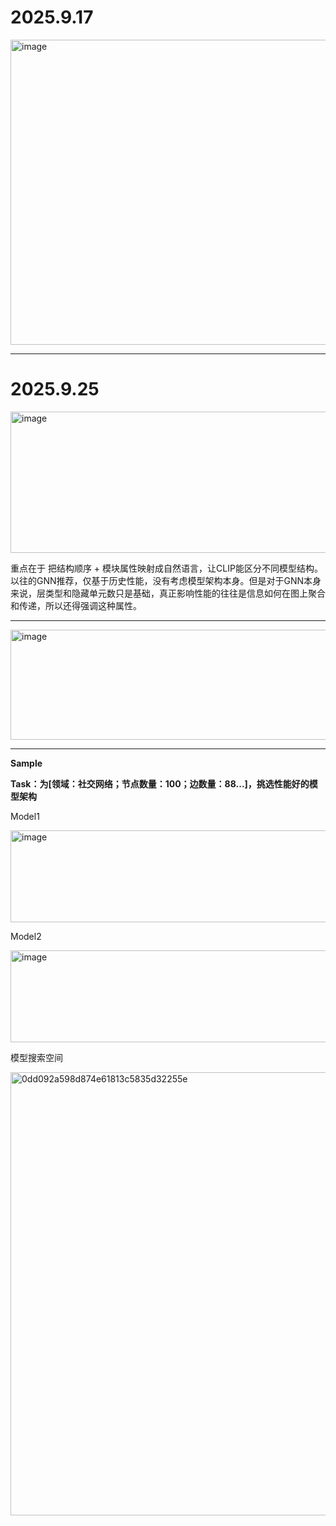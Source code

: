 # **2025.9.17** 

<img width="858" height="488" alt="image" src="https://github.com/user-attachments/assets/e3f0c577-4211-448d-b0e4-fb3214194fd7" /> 

***
# **2025.9.25**
<img width="689" height="226" alt="image" src="https://github.com/user-attachments/assets/1f69e3e1-3414-491b-b94b-22cdf5fed7bf" /> 

重点在于 把结构顺序 + 模块属性映射成自然语言，让CLIP能区分不同模型结构。以往的GNN推荐，仅基于历史性能，没有考虑模型架构本身。但是对于GNN本身来说，层类型和隐藏单元数只是基础，真正影响性能的往往是信息如何在图上聚合和传递，所以还得强调这种属性。 

***

<img width="624" height="176" alt="image" src="https://github.com/user-attachments/assets/a482307a-c572-4f98-ad3c-c75cde495d33" /> 

*** 

**Sample** 

**Task：为[领域：社交网络；节点数量：100；边数量：88...]，挑选性能好的模型架构** 

Model1  
 
 
<img width="696" height="147" alt="image" src="https://github.com/user-attachments/assets/fbd96d7c-cd0f-4117-953f-8a32a9eac555" /> 
 
Model2 
 
 
<img width="696" height="147" alt="image" src="https://github.com/user-attachments/assets/05d402dd-8b5d-4bd3-abc5-059883d6006f" /> 
 
 
模型搜索空间 
 
<img width="1130" height="709" alt="0dd092a598d874e61813c5835d32255e" src="https://github.com/user-attachments/assets/69f62f28-f6d4-4789-89b9-2cbd82d3cb02" />

